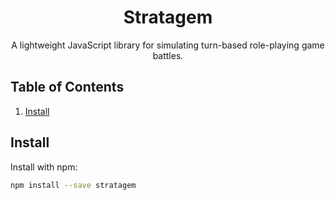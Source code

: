 <div align="center">
  <h1>Stratagem</h1>
  <p>A lightweight JavaScript library for simulating turn-based role-playing game battles.</p>
</div>

## Table of Contents
1. [Install](#install)
## Install
Install with npm:
```bash
npm install --save stratagem
```
